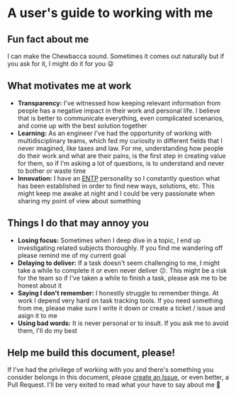 # A user's guide to working with me

## Fun fact about me

I can make the Chewbacca sound. Sometimes it comes out naturally but if you ask for it, I might do it for you :stuck_out_tongue_winking_eye:

## What motivates me at work

- **Transparency:** I've witnessed how keeping relevant information from people has a negative impact in their work and personal life. I believe that is better to communicate everything, even complicated scenarios, and come up with the best solution together
- **Learning:** As an engineer I've had the opportunity of working with multidisciplinary teams, which fed my curiosity in different fields that I never imagined, like taxes and law. For me, understanding how people do their work and what are their pains, is the first step in creating value for them, so if I'm asking a lot of questions, is to understand and never to bother or waste time
- **Innovation:** I have an [ENTP](https://www.16personalities.com/entp-personality) personality so I constantly question what has been established in order to find new ways, solutions, etc. This might keep me awake at night and I could be very passionate when sharing my point of view about something

## Things I do that may annoy you
- **Losing focus:** Sometimes when I deep dive in a topic, I end up investigating related subjects thoroughly. If you find me wandering off please remind me of my current goal
- **Delaying to deliver:** If a task doesn't seem challenging to me, I might take a while to complete it or even never deliver :confused:. This might be a risk for the team so if I've taken a while to finish a task, please ask me to be honest about it
- **Saying I don't remember:** I honestly struggle to remember things. At work I depend very hard on task tracking tools. If you need something from me, please make sure I write it down or create a ticket / issue and asign it to me
- **Using bad words:** It is never personal or to insult. If you ask me to avoid them, I'll do my best

## Help me build this document, please!
If I've had the privilege of working with you and there's something you consider belongs in this document, please [create an Issue](https://github.com/gerardorn/how-to-work-with-me/issues/new), or even better, a Pull Request. I'll be very exited to read what your have to say about me :sparkling_heart:
